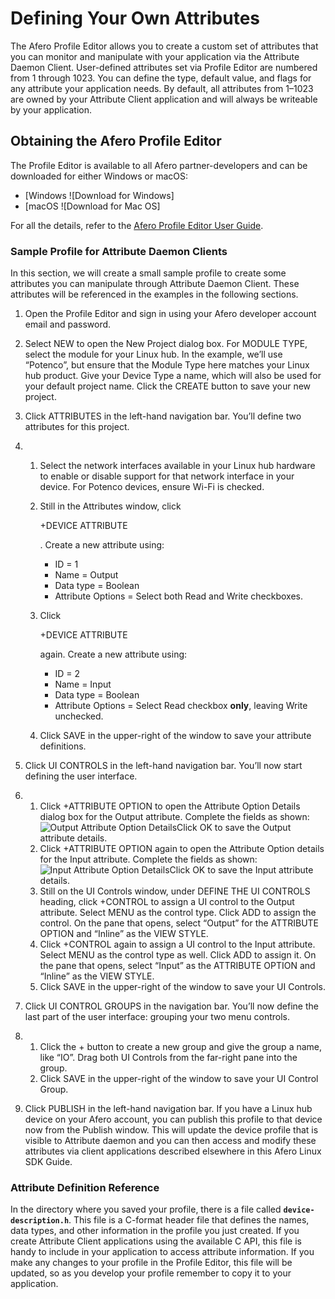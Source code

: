 # Defining Your Own Attributes

The Afero Profile Editor allows you to create a custom set of attributes that you can monitor and manipulate with your application via the Attribute Daemon Client. User-defined attributes set via Profile Editor are numbered from 1 through 1023. You can define the type, default value, and flags for any attribute your application needs. By default, all attributes from 1–1023 are owned by your Attribute Client application and will always be writeable by your application.

## Obtaining the Afero Profile Editor

The Profile Editor is available to all Afero partner-developers and can be downloaded for either Windows or macOS:

- [Windows ![Download for Windows]
- [macOS ![Download for Mac OS]

For all the details, refer to the [Afero Profile Editor User Guide](https://developer.afero.io/Projects).

### Sample Profile for Attribute Daemon Clients

In this section, we will create a small sample profile to create some attributes you can manipulate through Attribute Daemon Client. These attributes will be referenced in the examples in the following sections.

1. Open the Profile Editor and sign in using your Afero developer account email and password.

2. Select NEW to open the New Project dialog box. For MODULE TYPE, select the module for your Linux hub. In the example, we’ll use “Potenco”, but ensure that the Module Type here matches your Linux hub product. Give your Device Type a name, which will also be used for your default project name. Click the CREATE button to save your new project.

3. Click ATTRIBUTES in the left-hand navigation bar. You’ll define two attributes for this project.

4. 1. Select the network interfaces available in your Linux hub hardware to enable or disable support for that network interface in your device. For Potenco devices, ensure Wi-Fi is checked.

   2. Still in the Attributes window, click

       

      +DEVICE ATTRIBUTE

      . Create a new attribute using:

      - ID = 1
      - Name = Output
      - Data type = Boolean
      - Attribute Options = Select both Read and Write checkboxes.

   3. Click

      +DEVICE ATTRIBUTE

      again. Create a new attribute using:

      - ID = 2
      - Name = Input
      - Data type = Boolean
      - Attribute Options = Select Read checkbox **only**, leaving Write unchecked.
      
   4. Click SAVE in the upper-right of the window to save your attribute definitions.
   
5. Click UI CONTROLS in the left-hand navigation bar. You’ll now start defining the user interface.

6. 1. Click +ATTRIBUTE OPTION to open the Attribute Option Details dialog box for the Output attribute. Complete the fields as shown:![Output Attribute Option Details](https://developer.afero.io/static/custom/images/LinuxSDK-APE-1.png)Click OK to save the Output attribute details.
   2. Click +ATTRIBUTE OPTION again to open the Attribute Option details for the Input attribute. Complete the fields as shown:![Input Attribute Option Details](https://developer.afero.io/static/custom/images/LinuxSDK-APE-2.png)Click OK to save the Input attribute details.
   3. Still on the UI Controls window, under DEFINE THE UI CONTROLS heading, click +CONTROL to assign a UI control to the Output attribute. Select MENU as the control type. Click ADD to assign the control. On the pane that opens, select “Output” for the ATTRIBUTE OPTION and “Inline” as the VIEW STYLE.
   5. Click +CONTROL again to assign a UI control to the Input attribute. Select MENU as the control type as well. Click ADD to assign it. On the pane that opens, select “Input” as the ATTRIBUTE OPTION and “Inline” as the VIEW STYLE.
   6. Click SAVE in the upper-right of the window to save your UI Controls.
   
7. Click UI CONTROL GROUPS in the navigation bar. You’ll now define the last part of the user interface: grouping your two menu controls.

8. 1. Click the + button to create a new group and give the group a name, like “IO”. Drag both UI Controls from the far-right pane into the group.
   3. Click SAVE in the upper-right of the window to save your UI Control Group.

9. Click PUBLISH in the left-hand navigation bar. If you have a Linux hub device on your Afero account, you can publish this profile to that device now from the Publish window. This will update the device profile that is visible to Attribute daemon and you can then access and modify these attributes via client applications described elsewhere in this Afero Linux SDK Guide.

### Attribute Definition Reference

In the directory where you saved your profile, there is a file called **`device-description.h`**. This file is a C-format header file that defines the names, data types, and other information in the profile you just created. If you create Attribute Client applications using the available C API, this file is handy to include in your application to access attribute information. If you make any changes to your profile in the Profile Editor, this file will be updated, so as you develop your profile remember to copy it to your application.